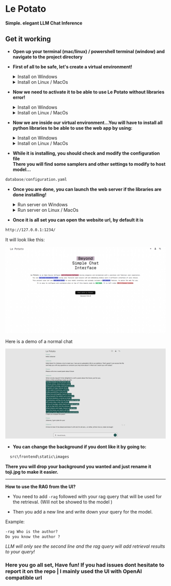 # Le Potato

**Simple. elegant LLM Chat Inference**

## Get it working

* **Open up your terminal (mac/linux) / powershell terminal (window) and navigate to the project directory**

* **First of all to be safe, let's create a virtual environment!**

    <details>
    <summary>Install on Windows</summary>

    ```bash
    python -m venv .venv
    ```  

    </details>
    <details>
    <summary>Install on Linux / MacOs</summary>

    ```bash
    python3 -m venv .venv
    ```

    </details>

* **Now we need to activate it to be able to use Le Potato without libraries error!**
    <details>
    <summary>Install on Windows</summary>

    ```bash
    .venv\Scripts\activate.ps1
    ```  

    </details>
    <details>
    <summary>Install on Linux / MacOs</summary>

    ```bash
    source .venv/bin/activate
    ```

    </details>

* **Now we are inside our virtual environment...You will have to install all python libraries to be able to use the web app by using:**

    <details>
    <summary>Install on Windows</summary>

    ```bash
    pip install .
    ```  

    </details>
    <details>
    <summary>Install on Linux / MacOs</summary>

    ```bash
    pip3 install .
    ```

    </details>

* **While it is installing, you should check and modify the configuration file**  
**There you will find some samplers and other settings to modify to host model...**

```python
database/configuration.yaml
```

* **Once you are done, you can launch the web server if the libraries are done installing!**

    <details>
    <summary>Run server on Windows</summary>

    ```bash
    python main.py
    ```  

    </details>
    <details>
    <summary>Run server on Linux / MacOs</summary>

    ```bash
    python3 main.py
    ```

    </details>

* **Once it is all set you can open the website url, by default it is**

```bash
http://127.0.0.1:1234/
```

It will look like this:

![Le Potato - Home Page](database/demos/demo_home_page.png)

Here is a demo of a normal chat

![alt text](database/demos/demo_classic_page.png)

* **You can change the background if you dont like it by going to:**

```bash
  src\frontend\static\images
```

**There you will drop your background you wanted and just rename it toji.jpg to make it easier.**

---  
**How to use the RAG from the UI?**

* You need to add `-rag` followed with your rag query that will be used for the retrieval. (Will not be showed to the model  )

* Then you add a new line and write down your query for the model.

Example:
```
-rag Who is the author?
Do you know the author ?  
```

*LLM will only see the second line and the rag query will add retrieval results to your query!*

### Here you go all set, Have fun! If you had issues dont hesitate to report it on the repo | I mainly used the UI with OpenAI compatible url

